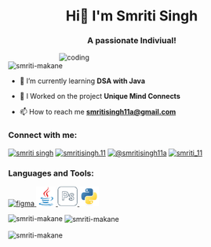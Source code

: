<h1 align="center">Hi👋 I'm Smriti Singh</h1>
<h3 align="center">A passionate Indiviual!</h3>

<img align="right" alt="coding" width="400" src="https://user-images.githubusercontent.com/55389276/140866485-8fb1c876-9a8f-4d6a-98dc-08c4981eaf70.gif">


<p align="left"> <img src="https://komarev.com/ghpvc/?username=smriti-makane&label=Profile%20views&color=0e75b6&style=flat" alt="smriti-makane" /> </p>

- 🌱 I’m currently learning **DSA with Java**

- 🤝 I Worked on the project **Unique Mind Connects**

- 📫 How to reach me **smritisingh11a@gmail.com**

<h3 align="left">Connect with me:</h3>
<p align="left">
<a href="https://linkedin.com/in/smriti singh" target="blank"><img align="center" src="https://raw.githubusercontent.com/rahuldkjain/github-profile-readme-generator/master/src/images/icons/Social/linked-in-alt.svg" alt="smriti singh" height="30" width="40" /></a>
<a href="https://instagram.com/smritisingh.11" target="blank"><img align="center" src="https://raw.githubusercontent.com/rahuldkjain/github-profile-readme-generator/master/src/images/icons/Social/instagram.svg" alt="smritisingh.11" height="30" width="40" /></a>
<a href="https://www.hackerrank.com/@smritisingh11a" target="blank"><img align="center" src="https://raw.githubusercontent.com/rahuldkjain/github-profile-readme-generator/master/src/images/icons/Social/hackerrank.svg" alt="@smritisingh11a" height="30" width="40" /></a>
<a href="https://www.leetcode.com/smriti_11" target="blank"><img align="center" src="https://raw.githubusercontent.com/rahuldkjain/github-profile-readme-generator/master/src/images/icons/Social/leet-code.svg" alt="smriti_11" height="30" width="40" /></a>
</p>

<h3 align="left">Languages and Tools:</h3>
<p align="left"> <a href="https://www.figma.com/" target="_blank" rel="noreferrer"> <img src="https://www.vectorlogo.zone/logos/figma/figma-icon.svg" alt="figma" width="40" height="40"/> </a> <a href="https://www.java.com" target="_blank" rel="noreferrer"> <img src="https://raw.githubusercontent.com/devicons/devicon/master/icons/java/java-original.svg" alt="java" width="40" height="40"/> </a> <a href="https://www.photoshop.com/en" target="_blank" rel="noreferrer"> <img src="https://raw.githubusercontent.com/devicons/devicon/master/icons/photoshop/photoshop-line.svg" alt="photoshop" width="40" height="40"/> </a> <a href="https://www.python.org" target="_blank" rel="noreferrer"> <img src="https://raw.githubusercontent.com/devicons/devicon/master/icons/python/python-original.svg" alt="python" width="40" height="40"/> </a> </p>

<p><img align="left" src="https://github-readme-stats.vercel.app/api/top-langs?username=smriti-makane&show_icons=true&locale=en&layout=compact" alt="smriti-makane" /></p>

<p>&nbsp;<img align="center" src="https://github-readme-stats.vercel.app/api?username=smriti-makane&show_icons=true&locale=en" alt="smriti-makane" /></p>

<p><img align="center" src="https://github-readme-streak-stats.herokuapp.com/?user=smriti-makane&" alt="smriti-makane" /></p>
